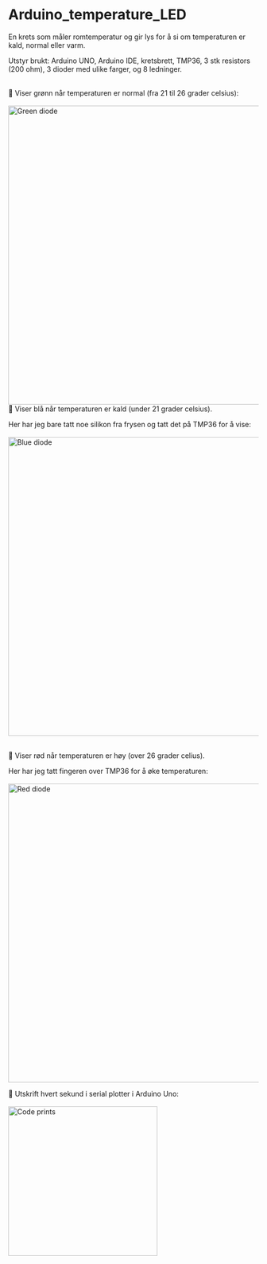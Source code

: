 # Arduino_temperature_LED
En krets som måler romtemperatur og gir lys for å si om temperaturen er kald, normal eller varm.

Utstyr brukt: Arduino UNO, Arduino IDE, kretsbrett, TMP36, 3 stk resistors (200 ohm), 3 dioder med ulike farger, og 8 ledninger.

<br>
📌 Viser grønn når temperaturen er normal (fra 21 til 26 grader celsius):
<br><br>
<img src="https://github.com/h669798/Arduino_temperature_LED/blob/main/Photos/Green.jpg" alt="Green diode" width="600"/>

<br>
📌 Viser blå når temperaturen er kald (under 21 grader celsius).

Her har jeg bare tatt noe silikon fra frysen og tatt det på TMP36 for å vise:
<br><br>
<img src="https://github.com/h669798/Arduino_temperature_LED/blob/main/Photos/Blue.jpg" alt="Blue diode" width="600"/>

<br>
📌 Viser rød når temperaturen er høy (over 26 grader celius).

Her har jeg tatt fingeren over TMP36 for å øke temperaturen:
<br><br>
<img src="https://github.com/h669798/Arduino_temperature_LED/blob/main/Photos/Red.jpg" alt="Red diode" width="600"/>

📌 Utskrift hvert sekund i serial plotter i Arduino Uno:
<br><br>
<img src="https://github.com/h669798/Arduino_temperature_LED/blob/main/Photos/Utskrift.png" alt="Code prints" width="300"/>
